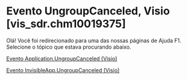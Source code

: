 
# Evento UngroupCanceled, Visio [vis_sdr.chm10019375]

Olá! Você foi redirecionado para uma das nossas páginas de Ajuda F1. Selecione o tópico que estava procurando abaixo.

[Evento Application.UngroupCanceled (Visio)](http://msdn.microsoft.com/library/2b1ed000-b755-913e-b531-cc6a5a224ac4%28Office.15%29.aspx)

[Evento InvisibleApp.UngroupCanceled (Visio)](http://msdn.microsoft.com/library/6b42a73e-d913-0293-36c8-e8144d7a4999%28Office.15%29.aspx)

